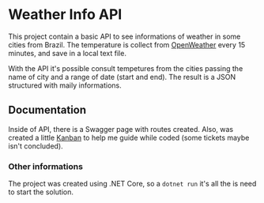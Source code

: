 # Weather Info API

This project contain a basic API to see informations of weather in some cities from Brazil.
The temperature is collect from [OpenWeather](http://openweathermap.org/) every 15 minutes, and save in a local text file.

With the API it's possible consult tempetures from the cities passing the name of city and a range of date (start and end). The result is a JSON structured with maily informations.

## Documentation

Inside of API, there is a Swagger page with routes created. Also, was created a little [Kanban](https://trello.com/b/IzeSIUwb/projeto-weatherinfo) to help me guide while coded (some tickets maybe isn't concluded).

### Other informations

The project was created using .NET Core, so a `dotnet run` it's all the is need to start the solution.